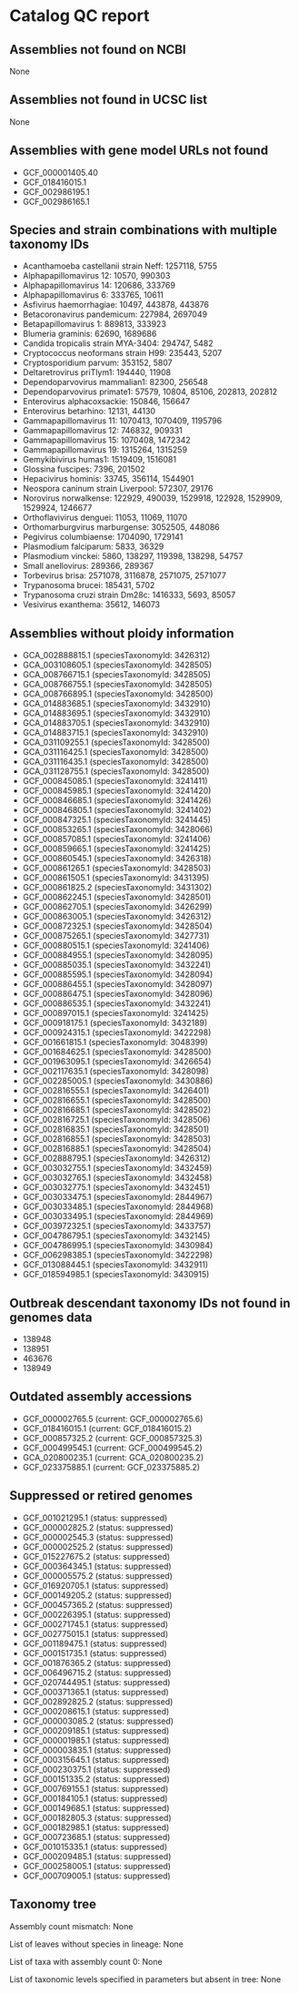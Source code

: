 # Catalog QC report

## Assemblies not found on NCBI

None

## Assemblies not found in UCSC list

None

## Assemblies with gene model URLs not found

- GCF_000001405.40
- GCF_018416015.1
- GCF_002986195.1
- GCF_002986165.1

## Species and strain combinations with multiple taxonomy IDs

- Acanthamoeba castellanii strain Neff: 1257118, 5755
- Alphapapillomavirus 12: 10570, 990303
- Alphapapillomavirus 14: 120686, 333769
- Alphapapillomavirus 6: 333765, 10611
- Asfivirus haemorrhagiae: 10497, 443878, 443876
- Betacoronavirus pandemicum: 227984, 2697049
- Betapapillomavirus 1: 889813, 333923
- Blumeria graminis: 62690, 1689686
- Candida tropicalis strain MYA-3404: 294747, 5482
- Cryptococcus neoformans strain H99: 235443, 5207
- Cryptosporidium parvum: 353152, 5807
- Deltaretrovirus priTlym1: 194440, 11908
- Dependoparvovirus mammalian1: 82300, 256548
- Dependoparvovirus primate1: 57579, 10804, 85106, 202813, 202812
- Enterovirus alphacoxsackie: 150846, 156647
- Enterovirus betarhino: 12131, 44130
- Gammapapillomavirus 11: 1070413, 1070409, 1195796
- Gammapapillomavirus 12: 746832, 909331
- Gammapapillomavirus 15: 1070408, 1472342
- Gammapapillomavirus 19: 1315264, 1315259
- Gemykibivirus humas1: 1519409, 1516081
- Glossina fuscipes: 7396, 201502
- Hepacivirus hominis: 33745, 356114, 1544901
- Neospora caninum strain Liverpool: 572307, 29176
- Norovirus norwalkense: 122929, 490039, 1529918, 122928, 1529909, 1529924, 1246677
- Orthoflavivirus denguei: 11053, 11069, 11070
- Orthomarburgvirus marburgense: 3052505, 448086
- Pegivirus columbiaense: 1704090, 1729141
- Plasmodium falciparum: 5833, 36329
- Plasmodium vinckei: 5860, 138297, 119398, 138298, 54757
- Small anellovirus: 289366, 289367
- Torbevirus brisa: 2571078, 3116878, 2571075, 2571077
- Trypanosoma brucei: 185431, 5702
- Trypanosoma cruzi strain Dm28c: 1416333, 5693, 85057
- Vesivirus exanthema: 35612, 146073

## Assemblies without ploidy information

- GCA_002888815.1 (speciesTaxonomyId: 3426312)
- GCA_003108605.1 (speciesTaxonomyId: 3428505)
- GCA_008766715.1 (speciesTaxonomyId: 3428505)
- GCA_008766755.1 (speciesTaxonomyId: 3428505)
- GCA_008766895.1 (speciesTaxonomyId: 3428500)
- GCA_014883685.1 (speciesTaxonomyId: 3432910)
- GCA_014883695.1 (speciesTaxonomyId: 3432910)
- GCA_014883705.1 (speciesTaxonomyId: 3432910)
- GCA_014883715.1 (speciesTaxonomyId: 3432910)
- GCA_031109255.1 (speciesTaxonomyId: 3428500)
- GCA_031116425.1 (speciesTaxonomyId: 3428500)
- GCA_031116435.1 (speciesTaxonomyId: 3428500)
- GCA_031128755.1 (speciesTaxonomyId: 3428500)
- GCF_000845085.1 (speciesTaxonomyId: 3241411)
- GCF_000845985.1 (speciesTaxonomyId: 3241420)
- GCF_000846685.1 (speciesTaxonomyId: 3241426)
- GCF_000846805.1 (speciesTaxonomyId: 3241402)
- GCF_000847325.1 (speciesTaxonomyId: 3241445)
- GCF_000853265.1 (speciesTaxonomyId: 3428066)
- GCF_000857085.1 (speciesTaxonomyId: 3241406)
- GCF_000859665.1 (speciesTaxonomyId: 3241425)
- GCF_000860545.1 (speciesTaxonomyId: 3426318)
- GCF_000861265.1 (speciesTaxonomyId: 3428503)
- GCF_000861505.1 (speciesTaxonomyId: 3431395)
- GCF_000861825.2 (speciesTaxonomyId: 3431302)
- GCF_000862245.1 (speciesTaxonomyId: 3428501)
- GCF_000862705.1 (speciesTaxonomyId: 3426299)
- GCF_000863005.1 (speciesTaxonomyId: 3426312)
- GCF_000872325.1 (speciesTaxonomyId: 3428504)
- GCF_000875265.1 (speciesTaxonomyId: 3427731)
- GCF_000880515.1 (speciesTaxonomyId: 3241406)
- GCF_000884955.1 (speciesTaxonomyId: 3428095)
- GCF_000885035.1 (speciesTaxonomyId: 3432241)
- GCF_000885595.1 (speciesTaxonomyId: 3428094)
- GCF_000886455.1 (speciesTaxonomyId: 3428097)
- GCF_000886475.1 (speciesTaxonomyId: 3428096)
- GCF_000886535.1 (speciesTaxonomyId: 3432241)
- GCF_000897015.1 (speciesTaxonomyId: 3241425)
- GCF_000918175.1 (speciesTaxonomyId: 3432189)
- GCF_000924315.1 (speciesTaxonomyId: 3422298)
- GCF_001661815.1 (speciesTaxonomyId: 3048399)
- GCF_001684625.1 (speciesTaxonomyId: 3428500)
- GCF_001963095.1 (speciesTaxonomyId: 3426654)
- GCF_002117635.1 (speciesTaxonomyId: 3428098)
- GCF_002285005.1 (speciesTaxonomyId: 3430886)
- GCF_002816555.1 (speciesTaxonomyId: 3426401)
- GCF_002816655.1 (speciesTaxonomyId: 3428500)
- GCF_002816685.1 (speciesTaxonomyId: 3428502)
- GCF_002816725.1 (speciesTaxonomyId: 3428506)
- GCF_002816835.1 (speciesTaxonomyId: 3428501)
- GCF_002816855.1 (speciesTaxonomyId: 3428503)
- GCF_002816885.1 (speciesTaxonomyId: 3428504)
- GCF_002888795.1 (speciesTaxonomyId: 3426312)
- GCF_003032755.1 (speciesTaxonomyId: 3432459)
- GCF_003032765.1 (speciesTaxonomyId: 3432458)
- GCF_003032775.1 (speciesTaxonomyId: 3432451)
- GCF_003033475.1 (speciesTaxonomyId: 2844967)
- GCF_003033485.1 (speciesTaxonomyId: 2844968)
- GCF_003033495.1 (speciesTaxonomyId: 2844969)
- GCF_003972325.1 (speciesTaxonomyId: 3433757)
- GCF_004786795.1 (speciesTaxonomyId: 3432145)
- GCF_004786995.1 (speciesTaxonomyId: 3430984)
- GCF_006298385.1 (speciesTaxonomyId: 3422298)
- GCF_013088445.1 (speciesTaxonomyId: 3432911)
- GCF_018594985.1 (speciesTaxonomyId: 3430915)

## Outbreak descendant taxonomy IDs not found in genomes data

- 138948
- 138951
- 463676
- 138949

## Outdated assembly accessions

- GCF_000002765.5 (current: GCF_000002765.6)
- GCF_018416015.1 (current: GCF_018416015.2)
- GCF_000857325.2 (current: GCF_000857325.3)
- GCF_000499545.1 (current: GCF_000499545.2)
- GCA_020800235.1 (current: GCA_020800235.2)
- GCF_023375885.1 (current: GCF_023375885.2)

## Suppressed or retired genomes

- GCF_001021295.1 (status: suppressed)
- GCF_000002825.2 (status: suppressed)
- GCF_000002545.3 (status: suppressed)
- GCF_000002525.2 (status: suppressed)
- GCF_015227675.2 (status: suppressed)
- GCF_000364345.1 (status: suppressed)
- GCF_000005575.2 (status: suppressed)
- GCF_016920705.1 (status: suppressed)
- GCF_000149205.2 (status: suppressed)
- GCF_000457365.2 (status: suppressed)
- GCF_000226395.1 (status: suppressed)
- GCF_000271745.1 (status: suppressed)
- GCF_002775015.1 (status: suppressed)
- GCF_001189475.1 (status: suppressed)
- GCF_000151735.1 (status: suppressed)
- GCF_001876365.2 (status: suppressed)
- GCF_006496715.2 (status: suppressed)
- GCF_020744495.1 (status: suppressed)
- GCF_000371365.1 (status: suppressed)
- GCF_002892825.2 (status: suppressed)
- GCF_000208615.1 (status: suppressed)
- GCF_000003085.2 (status: suppressed)
- GCF_000209185.1 (status: suppressed)
- GCF_000001985.1 (status: suppressed)
- GCF_000003835.1 (status: suppressed)
- GCF_000315645.1 (status: suppressed)
- GCF_000230375.1 (status: suppressed)
- GCF_000151335.2 (status: suppressed)
- GCF_000769155.1 (status: suppressed)
- GCF_000184105.1 (status: suppressed)
- GCF_000149685.1 (status: suppressed)
- GCF_000182805.3 (status: suppressed)
- GCF_000182985.1 (status: suppressed)
- GCF_000723685.1 (status: suppressed)
- GCF_001015335.1 (status: suppressed)
- GCF_000209485.1 (status: suppressed)
- GCF_000258005.1 (status: suppressed)
- GCF_000709005.1 (status: suppressed)

## Taxonomy tree

Assembly count mismatch: None

List of leaves without species in lineage: None

List of taxa with assembly count 0: None

List of taxonomic levels specified in parameters but absent in tree: None
